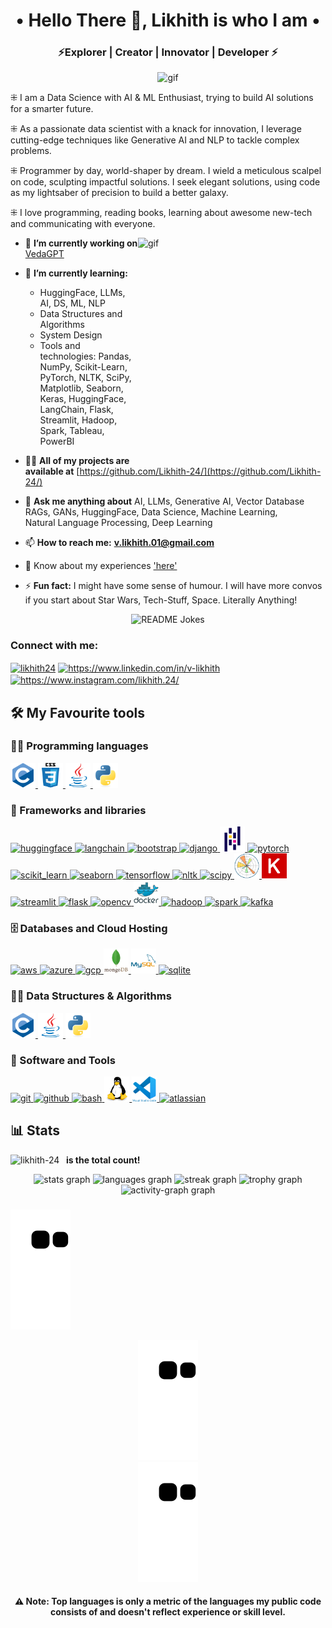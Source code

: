<h1 align="center">• Hello There 👋, Likhith is who I am •</h1>
<h3 align="center">⚡Explorer | Creator | Innovator | Developer ⚡</h3>

<div align="center">
  <img alt="gif" src="https://github.com/Likhith-24/Likhith-24/assets/132389441/2dbe6ffd-825a-4153-b33e-adb7de4bc648" width="300" height="300" />  
</div>

⁜ I am a Data Science with AI & ML Enthusiast, trying to build AI solutions for a smarter future.

⁜ As a passionate data scientist with a knack for innovation,  I leverage cutting-edge techniques like Generative AI and NLP to tackle complex problems. 

⁜ Programmer by day, world-shaper by dream. I wield a meticulous scalpel on code, sculpting impactful solutions. I seek elegant solutions, using code as my lightsaber of precision to build a better galaxy.

⁜ I love programming, reading books, learning about awesome new-tech and communicating with everyone.

<div align="left">

   <img  align="right" alt="gif" src="https://github.com/Likhith-24/Likhith-24/assets/132389441/37e67869-e8d5-45ec-8c57-9eff31b59b83" width="300" height="350" />  
   
  - 🔭 **I’m currently working on** [VedaGPT](https://github.com/Likhith-24/VedaGPT)

  - 🌱 **I’m currently learning:**
    - HuggingFace, LLMs, AI, DS, ML, NLP
    - Data Structures and Algorithms
    - System Design
    - Tools and technologies: Pandas, NumPy, Scikit-Learn, PyTorch, NLTK, SciPy, <br>Matplotlib, Seaborn, Keras, HuggingFace, LangChain,
      Flask, Streamlit, Hadoop, Spark, Tableau, PowerBI</br>
    
  - 👨‍💻 **All of my projects are available at** [https://github.com/Likhith-24/](https://github.com/Likhith-24/)

  - 💬 **Ask me anything about** AI, LLMs, Generative AI, Vector Database<br> RAGs, GANs, HuggingFace, Data Science, Machine Learning,</br>Natural Language           Processing, Deep Learning

  - 📫 **How to reach me:** [**v.likhith.01@gmail.com**](mailto:v.likhith.01@gmail.com)

  - 📄 Know about my experiences ['here'](https://drive.google.com/file/d/1qwvUaJRfJRmhQ-SoWjA513G5j5iqGQhy/view?usp=drive_link)

  - ⚡ **Fun fact:** I might have some sense of humour. I will have more convos if you start about Star Wars, Tech-Stuff, Space. Literally Anything!
</div>


<div align="center" href="https://readme-jokes.vercel.app"> <img src="https://readme-jokes.vercel.app/api?bgColor=%23073b4c&textColor=%2306d6a0&aColor=%2306d6a0&borderColor=%2306d6a0" alt="README Jokes"> </div>


<h3 align="left">Connect with me:</h3>
<p align="left">
<a href="https://twitter.com/likhith24" target="blank"><img align="center" src="https://raw.githubusercontent.com/rahuldkjain/github-profile-readme-generator/master/src/images/icons/Social/twitter.svg" alt="likhith24" height="30" width="40" /></a>
<a href="https://linkedin.com/in/https://www.linkedin.com/in/v-likhith" target="blank"><img align="center" src="https://raw.githubusercontent.com/rahuldkjain/github-profile-readme-generator/master/src/images/icons/Social/linked-in-alt.svg" alt="https://www.linkedin.com/in/v-likhith" height="30" width="40" /></a>
<a href="https://instagram.com/https://www.instagram.com/likhith.24/" target="blank"><img align="center" src="https://raw.githubusercontent.com/rahuldkjain/github-profile-readme-generator/master/src/images/icons/Social/instagram.svg" alt="https://www.instagram.com/likhith.24/" height="30" width="40" /></a>
</p>

## 🛠️ My Favourite tools

### 👨‍💻 Programming languages

<p align="left"> 
  <a href="https://www.cprogramming.com/" target="_blank" rel="noreferrer"> 
    <img src="https://raw.githubusercontent.com/devicons/devicon/master/icons/c/c-original.svg" alt="c" width="40" height="40"/> 
  </a> 
  <a href="https://www.w3schools.com/css/" target="_blank" rel="noreferrer"> 
    <img src="https://raw.githubusercontent.com/devicons/devicon/master/icons/css3/css3-original-wordmark.svg" alt="css3" width="40" height="40"/> 
  </a> 
  <a href="https://www.java.com" target="_blank" rel="noreferrer"> 
    <img src="https://raw.githubusercontent.com/devicons/devicon/master/icons/java/java-original.svg" alt="java" width="40" height="40"/> 
  </a> 
  <a href="https://www.python.org" target="_blank" rel="noreferrer"> 
    <img src="https://raw.githubusercontent.com/devicons/devicon/master/icons/python/python-original.svg" alt="python" width="40" height="40"/> 
  </a> 
</p>

### 🧰 Frameworks and libraries

<p align="left">
  <a href="https://huggingface.co/" target="_blank" rel="noreferrer"> 
    <img src="https://huggingface.co/front/assets/huggingface_logo-noborder.svg" alt="huggingface" width="40" height="40"/> 
  </a>
  <a href="https://python.langchain.com/en/latest/" target="_blank" rel="noreferrer"> 
    <img src="https://github.com/Likhith-24/Likhith-24/assets/132389441/e20f22d5-cb8d-41c1-9071-9ba00b27f3de" alt="langchain" width="80" height="40"/> 
  </a> 
  <a href="https://getbootstrap.com" target="_blank" rel="noreferrer"> 
    <img src="https://cdn.jsdelivr.net/gh/devicons/devicon@latest/icons/bootstrap/bootstrap-original-wordmark.svg" alt="bootstrap" width="40" height="40"/> 
  </a> 
  <a href="https://www.djangoproject.com/" target="_blank" rel="noreferrer"> 
    <img src="https://cdn.worldvectorlogo.com/logos/django.svg" alt="django" width="40" height="40"/> 
  </a> 
  <a href="https://pandas.pydata.org/" target="_blank" rel="noreferrer"> 
    <img src="https://raw.githubusercontent.com/devicons/devicon/2ae2a900d2f041da66e950e4d48052658d850630/icons/pandas/pandas-original.svg" alt="pandas" width="40" height="40"/> 
  </a> 
  <a href="https://pytorch.org/" target="_blank" rel="noreferrer"> 
    <img src="https://www.vectorlogo.zone/logos/pytorch/pytorch-icon.svg" alt="pytorch" width="40" height="40"/> 
  </a> 
  <a href="https://scikit-learn.org/" target="_blank" rel="noreferrer"> 
    <img src="https://upload.wikimedia.org/wikipedia/commons/0/05/Scikit_learn_logo_small.svg" alt="scikit_learn" width="40" height="40"/> 
  </a> 
  <a href="https://seaborn.pydata.org/" target="_blank" rel="noreferrer"> 
    <img src="https://seaborn.pydata.org/_images/logo-mark-lightbg.svg" alt="seaborn" width="40" height="40"/> 
  </a> 
  <a href="https://www.tensorflow.org" target="_blank" rel="noreferrer"> 
    <img src="https://www.vectorlogo.zone/logos/tensorflow/tensorflow-icon.svg" alt="tensorflow" width="40" height="40"/> 
  </a> 
  <a href="https://www.nltk.org/" target="_blank" rel="noreferrer"> 
    <img src="https://github.com/Likhith-24/Likhith-24/assets/132389441/77c22e78-6c79-467e-a29c-9cb3cebe0d7a" alt="nltk" width="40" height="40"/> 
  </a>
  <a href="https://www.scipy.org/" target="_blank" rel="noreferrer"> 
    <img src="https://upload.wikimedia.org/wikipedia/commons/thumb/b/b2/SCIPY_2.svg/768px-SCIPY_2.svg.png?20200904111722" alt="scipy" width="40" height="40"/> 
  </a>
  <a href="https://matplotlib.org/" target="_blank" rel="noreferrer"> 
    <img src="https://raw.githubusercontent.com/devicons/devicon/master/icons/matplotlib/matplotlib-original.svg" alt="matplotlib" width="40" height="40"/> 
  </a>
  <a href="https://keras.io/" target="_blank" rel="noreferrer"> 
    <img src="https://raw.githubusercontent.com/devicons/devicon/master/icons/keras/keras-original.svg" alt="keras" width="40" height="40"/> 
  </a>
  <a href="https://streamlit.io/" target="_blank" rel="noreferrer"> 
    <img src="https://avatars.githubusercontent.com/u/45109972?s=200&v=4" alt="streamlit" width="40" height="40"/> 
  </a>  
  <a href="https://flask.palletsprojects.com/" target="_blank" rel="noreferrer"> 
    <img src="https://github.com/Likhith-24/Likhith-24/assets/132389441/57c31ea4-4e72-4910-a191-14cde8c2633e" alt="flask" width="40" height="40" /> 
  </a> 
  <a href="https://opencv.org/" target="_blank" rel="noreferrer"> 
    <img src="https://www.vectorlogo.zone/logos/opencv/opencv-icon.svg" alt="opencv" width="40" height="40"/> 
  </a> 
  <a href="https://www.docker.com/" target="_blank" rel="noreferrer"> 
    <img src="https://raw.githubusercontent.com/devicons/devicon/master/icons/docker/docker-original-wordmark.svg" alt="docker" width="40" height="40"/> 
  </a> 
  <a href="https://hadoop.apache.org/" target="_blank" rel="noreferrer"> 
    <img src="https://www.vectorlogo.zone/logos/apache_hadoop/apache_hadoop-icon.svg" alt="hadoop" width="40" height="40"/> 
  </a> 
  <a href="https://spark.apache.org/" target="_blank" rel="noreferrer"> 
    <img src="https://upload.wikimedia.org/wikipedia/commons/f/f3/Apache_Spark_logo.svg" alt="spark" width="40" height="40"/> 
  </a>
  <a href="https://kafka.apache.org/" target="_blank" rel="noreferrer"> 
    <img src="https://www.vectorlogo.zone/logos/apache_kafka/apache_kafka-icon.svg" alt="kafka" width="40" height="40"/> 
  </a>
</p>

### 🗄️ Databases and Cloud Hosting

<p align="left"> 
  <a href="https://aws.amazon.com/" target="_blank" rel="noreferrer"> 
    <img src="https://upload.wikimedia.org/wikipedia/commons/thumb/9/93/Amazon_Web_Services_Logo.svg/768px-Amazon_Web_Services_Logo.svg.png?20170912170050" alt="aws" width="" height="35"/> 
  </a> 
  <a href="https://azure.microsoft.com/en-in/" target="_blank" rel="noreferrer"> 
    <img src="https://upload.wikimedia.org/wikipedia/commons/thumb/f/fa/Microsoft_Azure.svg/225px-Microsoft_Azure.svg.png" alt="azure" width="40" height="40"/> 
  </a> 
  <a href="https://cloud.google.com" target="_blank" rel="noreferrer"> 
    <img src="https://www.vectorlogo.zone/logos/google_cloud/google_cloud-icon.svg" alt="gcp" width="40" height="40"/> 
  </a> 
  <a href="https://www.mongodb.com/" target="_blank" rel="noreferrer"> 
    <img src="https://raw.githubusercontent.com/devicons/devicon/master/icons/mongodb/mongodb-original-wordmark.svg" alt="mongodb" width="40" height="40"/> 
  </a> 
  <a href="https://www.mysql.com/" target="_blank" rel="noreferrer"> 
    <img src="https://raw.githubusercontent.com/devicons/devicon/master/icons/mysql/mysql-original-wordmark.svg" alt="mysql" width="40" height="40"/> 
  </a> 
  <a href="https://www.sqlite.org/" target="_blank" rel="noreferrer"> 
    <img src="https://www.vectorlogo.zone/logos/sqlite/sqlite-icon.svg" alt="sqlite" width="40" height="40"/> 
  </a>
</p>

### 🧑‍💻 Data Structures & Algorithms

<p align="left">
  <a href="https://www.cprogramming.com/" target="_blank" rel="noreferrer"> 
    <img src="https://raw.githubusercontent.com/devicons/devicon/master/icons/c/c-original.svg" alt="c" width="40" height="40"/> 
  </a> 
  <a href="https://www.java.com" target="_blank" rel="noreferrer"> 
    <img src="https://raw.githubusercontent.com/devicons/devicon/master/icons/java/java-original.svg" alt="java" width="40" height="40"/> 
  </a> 
  <a href="https://www.python.org" target="_blank" rel="noreferrer"> 
    <img src="https://raw.githubusercontent.com/devicons/devicon/master/icons/python/python-original.svg" alt="python" width="40" height="40"/> 
  </a> 
</p>

### 🔧 Software and Tools
<p align="left">
  <a href="https://git-scm.com/" target="_blank" rel="noreferrer"> 
    <img src="https://www.vectorlogo.zone/logos/git-scm/git-scm-icon.svg" alt="git" width="40" height="40"/> 
  </a> 
  <a href="https://github.com/" target="_blank" rel="noreferrer"> 
    <img src="https://www.vectorlogo.zone/logos/github/github-icon.svg" alt="github" width="40" height="40"/> 
  </a> 
 <a href="https://www.gnu.org/software/bash/" target="_blank" rel="noreferrer"> 
    <img src="https://cdn-icons-png.flaticon.com/512/919/919837.png" alt="bash" width="40" height="40"/> 
  </a> 
  <a href="https://www.linux.org/" target="_blank" rel="noreferrer"> 
    <img src="https://raw.githubusercontent.com/devicons/devicon/master/icons/linux/linux-original.svg" alt="linux" width="40" height="40"/> 
  </a> 
  <a href="https://code.visualstudio.com/" target="_blank" rel="noreferrer"> 
    <img src="https://raw.githubusercontent.com/devicons/devicon/master/icons/vscode/vscode-original-wordmark.svg" alt="vscode" width="40" height="40"/> 
  </a>
 <a href="https://www.atlassian.com/agile" target="_blank" rel="noreferrer"> 
    <img src="https://www.svgrepo.com/show/353428/atlassian.svg" alt="atlassian" width="40" height="40"/> 
  </a> 
</p>

## 📊 Stats

<p align="left"> <img src="https://komarev.com/ghpvc/?username=likhith-24&label=Profile%20views&color=0e75b6&style=flat" alt="likhith-24" /> <b>&nbsp; is the total count! </b>  </p> 

<div align="center">
  <img src="https://github-readme-stats.vercel.app/api?username=Likhith-24&hide_title=false&hide_rank=false&show_icons=true&include_all_commits=true&count_private=true&disable_animations=false&theme=chartreuse-dark&locale=en&hide_border=false&order=1" height="150" alt="stats graph"  />
  <img src="https://github-readme-stats.vercel.app/api/top-langs?username=Likhith-24&locale=en&hide_title=false&layout=compact&card_width=320&langs_count=5&theme=chartreuse-dark&hide_border=false&order=2&custom_title=My%20Galactic%20Standard%20Languages" height="150" alt="languages graph"  />
  <img src="https://streak-stats.demolab.com?user=Likhith-24&locale=en&mode=daily&theme=chartreuse-dark&hide_border=false&border_radius=5&order=3" height="150" alt="streak graph"  />
  <img src="https://github-profile-trophy.vercel.app?username=Likhith-24&theme=darkhub&column=-1&row=1&margin-w=8&margin-h=8&no-bg=true&no-frame=false&order=4" height="150" alt="trophy graph"  />
  <img src="https://github-readme-activity-graph.vercel.app/graph?username=Likhith-24&radius=16&theme=github-dark&area=true&order=5&bg_color=000000&color=00aeff&title_color=00FF41&line=00FF41&point=FFFFFF&area_color=FFFFFF&custom_title=My%20Contribution%20Holocron" height="300" alt="activity-graph graph"  />
</div>


###
![Snake Animation](https://github.com/Likhith-24/Likhith-24/blob/output/github-contribution-grid-snake.svg)

<div align="center">
  <img src="https://github.com/Likhith-24/Likhith-24/blob/output/github-contribution-grid-snake.svg" alt="Snake animation" />
</div>


<div align="center">
  <img src="https://github.com/Likhith-24/Likhith-24/blob/main/github-contribution-grid-snake.svg" alt="Snake animation" />
</div>

<h4 align="center">⚠ Note: Top languages is only a metric of the languages my public code consists of and doesn't reflect experience or skill level.</h4>

